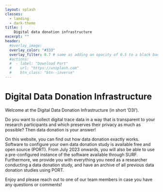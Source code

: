```yaml
---
layout: splash
classes:
  - landing
  - dark-theme
title: | 
    Digital data donation infrastructure
excerpt: ""
header:
  #overlay_image: 
  overlay_color: "#333"
  overlay_filter: 0.7 # same as adding an opacity of 0.5 to a black background
  #actions:
  #  - label: "Download Port"
  #    url: "https://unsplash.com"
  #    btn_class: "btn--inverse"
---
```


# Digital Data Donation Infrastructure
Welcome at the Digital Data Donation Infrastructure (in short ‘D3I’). 

Do you want to collect digital trace data in a way that is transparent to your research participants 
and which preserves their privacy as much as possible? Then data donation is your answer! 

On this website, you can find out how data donation exactly works. Software to configure your own data 
donation study is available free and open source (PORT). From July 2023 onwards, you will also be able to 
use a pre-configured instance of the software available through SURF. Furthermore, we provide you with 
everything you need as a researcher conducting a data donation study, and have an archive of all previous 
data donation studies using PORT. 

Enjoy and please reach out to one of our team members in case you have any questions or comments!
